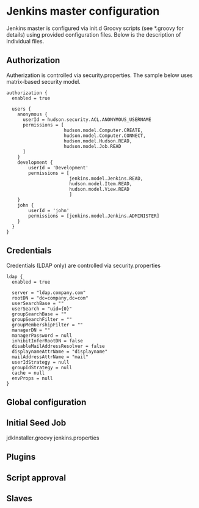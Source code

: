 Jenkins master configuration
============================

Jenkins master is configured via init.d Groovy scripts (see *.groovy for details) using
provided configuration files. Below is the description of individual files.

Authorization
-------------
Autherization is controlled via security.properties.
The sample below uses matrix-based security model.

    authorization {
      enabled = true

      users {
        anonymous {
          userId = hudson.security.ACL.ANONYMOUS_USERNAME
          permissions = [
                         hudson.model.Computer.CREATE,
                         hudson.model.Computer.CONNECT,
                         hudson.model.Hudson.READ,
                         hudson.model.Job.READ
          ]
        }
        development {
            userId = 'Development'
            permissions = [
                           jenkins.model.Jenkins.READ,
                           hudson.model.Item.READ,
                           hudson.model.View.READ
                           ]
        }
        john {
            userId = 'john'
            permissions = [jenkins.model.Jenkins.ADMINISTER]
        }
      }
    }


Credentials
-----------

Credentials (LDAP only) are controlled via security.properties

    ldap {
      enabled = true

      server = "ldap.company.com"
      rootDN = "dc=company,dc=com"
      userSearchBase = ""
      userSearch = "uid={0}"
      groupSearchBase = ""
      groupSearchFilter = ""
      groupMembershipFilter = ""
      managerDN = ""
      managerPassword = null
      inhibitInferRootDN = false
      disableMailAddressResolver = false
      displaynameAttrName = "displayname"
      mailAddressAttrName = "mail"
      userIdStrategy = null
      groupIdStrategy = null
      cache = null
      envProps = null
    }


Global configuration
--------------------

Initial Seed Job
----------------
jdkInstaller.groovy
jenkins.properties

Plugins
-------

Script approval
---------------

Slaves
------

